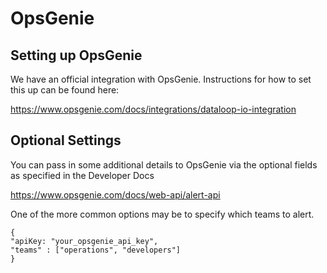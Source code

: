 # OpsGenie

## Setting up OpsGenie 

We have an official integration with OpsGenie. Instructions for how to set this up can be found here:

https://www.opsgenie.com/docs/integrations/dataloop-io-integration


## Optional Settings

You can pass in some additional details to OpsGenie via the optional fields as specified in the Developer Docs

https://www.opsgenie.com/docs/web-api/alert-api

One of the more common options may be to specify which teams to alert.

```
{
"apiKey: "your_opsgenie_api_key",
"teams" : ["operations", "developers"]
}
```
